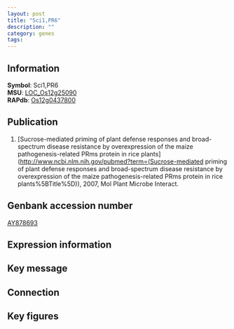 ```yaml
---
layout: post
title: "Sci1,PR6"
description: ""
category: genes
tags: 
---
```


## Information
__Symbol__: Sci1,PR6  
__MSU__: [LOC_Os12g25090](http://rice.plantbiology.msu.edu/cgi-bin/ORF_infopage.cgi?orf=LOC_Os12g25090)  
__RAPdb__: [Os12g0437800](http://rapdb.dna.affrc.go.jp/viewer/gbrowse_details/irgsp1?name=Os12g0437800)  

## Publication
1. [Sucrose-mediated priming of plant defense responses and broad-spectrum disease resistance by overexpression of the maize pathogenesis-related PRms protein in rice plants](http://www.ncbi.nlm.nih.gov/pubmed?term=(Sucrose-mediated priming of plant defense responses and broad-spectrum disease resistance by overexpression of the maize pathogenesis-related PRms protein in rice plants%5BTitle%5D)), 2007, Mol Plant Microbe Interact.

## Genbank accession number
[AY878693](http://www.ncbi.nlm.nih.gov/nuccore/AY878693)

## Expression information

## Key message

## Connection

## Key figures


